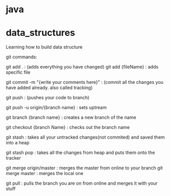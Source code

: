 # java
# data_structures
Learning how to build data structure

git commands:

git add . : (adds everything you have changed)
git add {fileName} : adds specific file

git commit -m "{write your comments here}" :  (commit all the changes you have added already. also called tracking)

git push : (pushes your code to branch)

git push -u origin/{branch name} : sets uptream

git branch {branch name} : creates a new branch of the name 

git checkout {branch Name} : checks out the branch name

git stash : takes all your untracked changes(not commited) and saved them into a heap

git stash pop : takes all the changes from heap and puts them onto the tracker


git merge origin/master : merges the master from online to your branch
git merge master : merges the local one

git pull : pulls the branch you are on from online and merges it with your stuff


